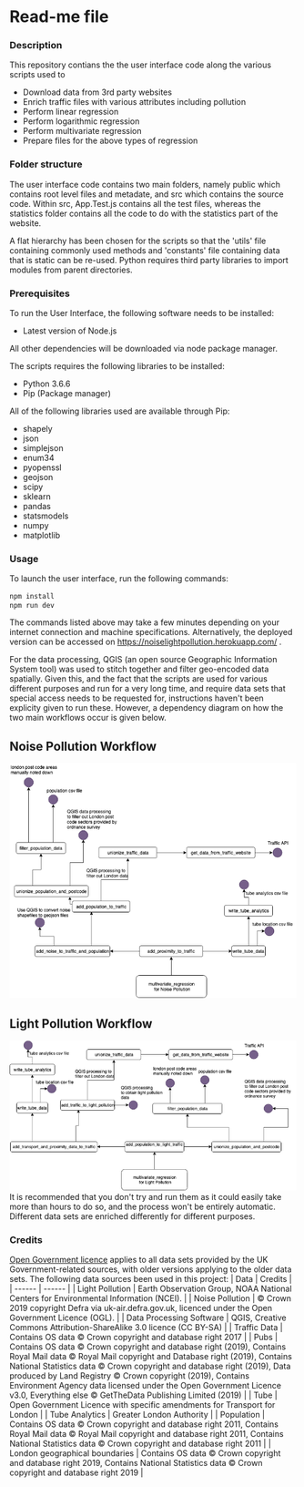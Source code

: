 # Read-me file

### Description
This repository contians the the user interface code along the various scripts used to 
  - Download data from 3rd party websites
  - Enrich traffic files with various attributes including pollution
  - Perform linear regression
  - Perform logarithmic regression
  - Perform multivariate regression
  - Prepare files for the above types of regression

### Folder structure

The user interface code contains two main folders, namely public which contains root level files and metadate, and src which contains the source code. Within src, App.Test.js contains all the test files, whereas the statistics folder contains all the code to do with the statistics part of the website.

A flat hierarchy has been chosen for the scripts so that the 'utils' file containing commonly used methods and 'constants' file containing data that is static can be re-used. Python requires third party libraries to import modules from parent directories.

### Prerequisites
To run the User Interface, the following software needs to be installed:
  - Latest version of Node.js

All other dependencies will be downloaded via node package manager.

The scripts requires the following libraries to be installed:
  - Python 3.6.6
  - Pip (Package manager)

All of the following libraries used are available through Pip:
  - shapely
  - json
  - simplejson
  - enum34
  - pyopenssl
  - geojson
  - scipy
  - sklearn
  - pandas
  - statsmodels
  - numpy
  - matplotlib

### Usage

To launch the user interface, run the following commands:
```
npm install
npm run dev
```

The commands listed above may take a few minutes depending on your internet connection and machine specifications. Alternatively, the deployed version can be accessed on https://noiselightpollution.herokuapp.com/ .

For the data processing, QGIS (an open source Geographic Information System tool) was used to stitch together and filter geo-encoded data spatially. Given this, and the fact that the scripts are used for various different purposes and run for a very long time, and require data sets that special access needs to be requested for, instructions haven't been explicity given to run these. However, a dependency diagram on how the two main workflows occur is given below. 
## Noise Pollution Workflow
![Noise Pollution Workflow](./noise_pollution_workflow.png?raw=true)
## Light Pollution Workflow
![Light Pollution Workflow](./light_pollution_workflow.png?raw=true)
It is recommended that you don't try and run them as it could easily take more than hours to do so, and the process won't be entirely automatic.  Different data sets are enriched differently for different purposes.

### Credits

[Open Government licence](http://www.nationalarchives.gov.uk/doc/open-government-licence/version/3/) applies to all data sets provided by the UK Government-related sources, with older versions applying to the older data sets. The following data sources been used in this project:
| Data | Credits |
| ------ | ------ |
| Light Pollution | Earth Observation Group, NOAA National Centers for Environmental Information (NCEI). |
| Noise Pollution | © Crown 2019 copyright Defra via uk-air.defra.gov.uk, licenced under the Open Government Licence (OGL). |
| Data Processing Software | QGIS, Creative Commons Attribution-ShareAlike 3.0 licence (CC BY-SA) |
| Traffic Data | Contains OS data © Crown copyright and database right 2017 |
| Pubs | Contains OS data © Crown copyright and database right (2019), Contains Royal Mail data © Royal Mail copyright and Database right (2019), Contains National Statistics data © Crown copyright and database right (2019), Data produced by Land Registry © Crown copyright (2019), Contains Environment Agency data licensed under the Open Government Licence v3.0, Everything else © GetTheData Publishing Limited (2019) |
| Tube | Open Government Licence with specific amendments for Transport for London |
| Tube Analytics | Greater London Authority |
| Population | Contains OS data © Crown copyright and database right 2011, Contains Royal Mail data © Royal Mail copyright and database right 2011, Contains National Statistics data © Crown copyright and database right 2011 |
| London geographical boundaries |  Contains OS data © Crown copyright and database right 2019, Contains National Statistics data © Crown copyright and database right 2019 |